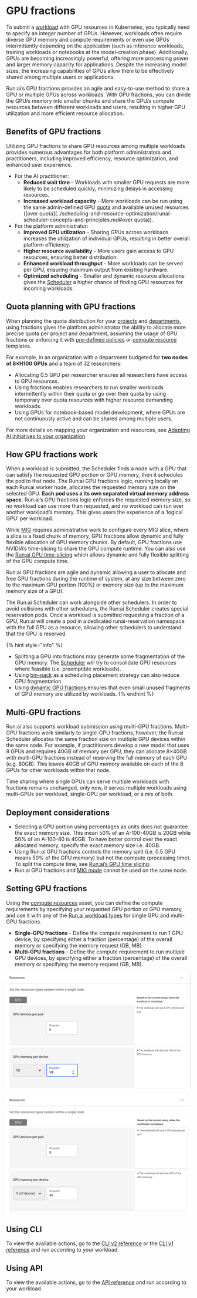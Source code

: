 # GPU fractions

To submit a [workload](../../workloads-in-runai/workloads.md) with GPU resources in Kubernetes, you typically need to specify an integer number of GPUs. However, workloads often require diverse GPU memory and compute requirements or even use GPUs intermittently depending on the application (such as inference workloads, training workloads or notebooks at the model-creation phase). Additionally, GPUs are becoming increasingly powerful, offering more processing power and larger memory capacity for applications. Despite the increasing model sizes, the increasing capabilities of GPUs allow them to be effectively shared among multiple users or applications.

Run:ai’s GPU fractions provides an agile and easy-to-use method to share a GPU or multiple GPUs across workloads. With GPU fractions, you can divide the GPU/s memory into smaller chunks and share the GPU/s compute resources between different workloads and users, resulting in higher GPU utilization and more efficient resource allocation.

## Benefits of GPU fractions

Utilizing GPU fractions to share GPU resources among multiple workloads provides numerous advantages for both platform administrators and practitioners, including improved efficiency, resource optimization, and enhanced user experience.

* For the AI practitioner:
  * **Reduced wait time** - Workloads with smaller GPU requests are more likely to be scheduled quickly, minimizing delays in accessing resources.
  * **Increased workload capacity** - More workloads can be run using the same admin-defined GPU [quota](../scheduling/runai-scheduler-concepts-and-principles.md#quota) and available unused resources (\[over quota]\(../scheduling-and-resource-optimization/runai-scheduler-concepts-and-principles.md#over quota)).
* For the platform administrator:
  * **Improved GPU utilization** - Sharing GPUs across workloads increases the utilization of individual GPUs, resulting in better overall platform efficiency.
  * **Higher resource availability** - More users gain access to GPU resources, ensuring better distribution.
  * **Enhanced workload throughput** - More workloads can be served per GPU, ensuring maximum output from existing hardware.
  * **Optimized scheduling** - Smaller and dynamic resource allocations gives the [Scheduler](../scheduling/runai-scheduler-concepts-and-principles.md) a higher chance of finding GPU resources for incoming workloads.

## Quota planning with GPU fractions

When planning the quota distribution for your [projects](../../manage-ai-initiatives/managing-your-organization/projects.md) and [departments](../../../saas/scheduling-and-resource-optimization/manage-ai-initiatives/managing-your-organization/departments.md), using fractions gives the platform administrator the ability to allocate more precise quota per project and department, assuming the usage of GPU fractions or enforcing it with [pre-defined policies](../../policies/policy-yaml-reference.md) or [compute resource](../../workloads-in-runai/workload-assets/compute-resources.md) templates.

For example, in an organization with a department budgeted for **two nodes of 8×H100 GPUs** and a team of 32 researchers:

* Allocating 0.5 GPU per researcher ensures all researchers have access to GPU resources.
* Using fractions enables researchers to run smaller workloads intermittently within their quota or go over their quota by using temporary over quota resources with higher resource demanding workloads.
* Using GPUs for notebook-based model development, where GPUs are not continuously active and can be shared among multiple users.

For more details on mapping your organization and resources, see [Adapting AI initiatives to your organization](../../manage-ai-initiatives/adapting-ai-initiatives.md).

## How GPU fractions work

When a workload is submitted, the Scheduler finds a node with a GPU that can satisfy the requested GPU portion or GPU memory, then it schedules the pod to that node. The Run:ai GPU fractions logic, running locally on each Run:ai worker node, allocates the requested memory size on the selected GPU. **Each pod uses a its own separated virtual memory address space.** Run:ai’s GPU fractions logic enforces the requested memory size, so no workload can use more than requested, and no workload can run over another workload’s memory. This gives users the experience of a ‘logical GPU’ per workload.

While [MIG](../../manage-ai-initiatives/managing-your-resources/configuring-mig-profiles.md) requires administrative work to configure every MIG slice, where a slice is a fixed chunk of memory, GPU fractions allow dynamic and fully flexible allocation of GPU memory chunks. By default, GPU fractions use NVIDIA’s time-slicing to share the GPU compute runtime. You can also use the [Run:ai GPU time-slicing](gpu-time-slicing.md) which allows dynamic and fully flexible splitting of the GPU compute time.

Run:ai GPU fractions are agile and dynamic allowing a user to allocate and free GPU fractions during the runtime of system, at any size between zero to the maximum GPU portion (100%) or memory size (up to the maximum memory size of a GPU).

The Run:ai Scheduler can work alongside other schedulers. In order to avoid collisions with other schedulers, the Run:ai Scheduler creates special reservation pods. Once a workload is submitted requesting a fraction of a GPU, Run:ai will create a pod in a dedicated runai-reservation namespace with the full GPU as a resource, allowing other schedulers to understand that the GPU is reserved.

{% hint style="info" %}
* Splitting a GPU into fractions may generate some fragmentation of the GPU memory. The [Scheduler](../scheduling/runai-scheduler-concepts-and-principles.md) will try to consolidate GPU resources where feasible (i.e. preemptible workloads).
* Using [bin-pack](../../manage-ai-initiatives/managing-your-resources/node-pools.md#adding-a-new-node-pool) as a scheduling placement strategy can also reduce GPU fragmentation.
* Using [dynamic GPU fractions ](dynamic-gpu-fractions.md)ensures that even small unused fragments of GPU memory are utilized by workloads.
{% endhint %}

## Multi-GPU fractions

Run:ai also supports workload submission using multi-GPU fractions. Multi-GPU fractions work similarly to single-GPU fractions, however, the Run:ai Scheduler allocates the same fraction size on multiple GPU devices within the same node. For example, if practitioners develop a new model that uses 8 GPUs and requires 40GB of memory per GPU, they can allocate 8×40GB with multi-GPU fractions instead of reserving the full memory of each GPU (e.g. 80GB). This leaves 40GB of GPU memory available on each of the 8 GPUs for other workloads within that node.

Time sharing where single GPUs can serve multiple workloads with fractions remains unchanged, only now, it serves multiple workloads using multi-GPUs per workload, single-GPU per workload, or a mix of both.

## Deployment considerations

* Selecting a GPU portion using percentages as units does not guarantee the exact memory size. This mean 50% of an A-100-40GB is 20GB while 50% of an A-100-80 is 40GB. To have better control over the exact allocated memory, specify the exact memory size i.e. 40GB.
* Using Run:ai GPU fractions controls the memory split (i.e. 0.5 GPU means 50% of the GPU memory) but not the compute (processing time). To split the compute time, see [Run:ai’s GPU time slicing](gpu-time-slicing.md).
* Run:ai GPU fractions and [MIG mode](../../manage-ai-initiatives/managing-your-resources/configuring-mig-profiles.md) cannot be used on the same node.

## Setting GPU fractions

Using the [compute resources](../../workloads-in-runai/workload-assets/compute-resources.md) asset, you can define the compute requirements by specifying your requested GPU portion or GPU memory, and use it with any of the [Run:ai workload types](../../workloads-in-runai/workload-types.md) for single GPU and multi-GPU fractions.

* **Single-GPU fractions** - Define the compute requirement to run 1 GPU device, by specifying either a fraction (percentage) of the overall memory or specifying the memory request (GB, MB).
* **Multi-GPU fractions** - Define the compute requirement to run multiple GPU devices, by specifying either a fraction (percentage) of the overall memory or specifying the memory request (GB, MB).

![](../../../saas/scheduling-and-resource-optimization/img/fractions-example1.png)

![](../../../saas/scheduling-and-resource-optimization/img/fractions-example2.png)

## Using CLI

To view the available actions, go to the [CLI v2 reference](../../cli-reference/runai.md) or the [CLI v1 reference](https://docs.run.ai/v2.20/Researcher/cli-reference/runai-submit/) and run according to your workload.

## Using API

To view the available actions, go to the [API reference](https://api-docs.run.ai/) and run according to your workload.
